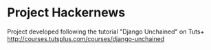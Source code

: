 Project Hackernews
=====

Project developed following the tutorial "Django Unchained" on Tuts+ http://courses.tutsplus.com/courses/django-unchained
